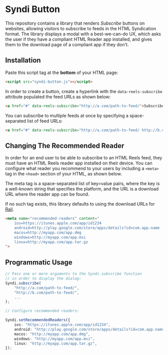 # Syndi Button

This repository contains a library that renders *Subscribe* buttons on websites, allowing visitors to subscribe to feeds in the HTML Syndication format. The library displays a modal with a best-we-can-do UX, which asks the user if they have a compliant HTML Reader app installed, and gives them to the download page of a compliant app if they don't.

## Installation

Paste this script tag at the **bottom** of your HTML page:

```html
<script src="syndi-button.js"></script>
```

In order to create a button, create a hyperlink with the `data-reels-subscribe` attribute populated the feed URLs as shown below:

```html
<a href="#" data-reels-subscribe="http://a.com/path-to-feed/">Subscribe!</a>
```

You can subscribe to multiple feeds at once by specifying a space-separated list of feed URLs:

```html
<a href="#" data-reels-subscribe="http://a.com/path-to-feed/ http://b.com/path-to-feed/">Subscribe!</a>
```

## Changing The Recommended Reader

In order for an end user to be able to subscribe to an HTML Reels feed, they must have an HTML Reels reader app installed on their device. You can configure what reader you recommend to your users by including a `<meta>` tag in the `<head>` section of your HTML, as shown below. 

The meta tag is a space-separated list of key=value pairs, where the key is a well-known string that specifies the platform, and the URL is a download URL where the reader app can be found.

If no such tag exists, this library defaults to using the download URLs for [Rail](https://github.com/paul-go/Rail).

```html
<meta name="recommended-readers" content="
	ios=https://itunes.apple.com/app/id1234
	android=http://play.google.com/store/apps/details?id=com.app.name
	macos=http://myapp.com/app.dmg
	windows=http://myapp.com/app.msi
	linux=http://myapp.com/app.tar.gz
">
```

## Programmatic Usage

```typescript
// Pass one or more arguments to the Syndi.subscribe function
// in order to display the dialog:
Syndi.subscribe(
	"http://a.com/path-to-feed/",
	"http://b.com/path-to-feed/",
	...
);

// Configure recommended readers:

Syndi.setRecommendedReaders({
	ios: "https://itunes.apple.com/app/id1234",
	android: "http://play.google.com/store/apps/details?id=com.app.name",
	macos: "http://myapp.com/app.dmg",
	windows: "http://myapp.com/app.msi",
	linux: "http://myapp.com/app.tar.gz",
});
```


